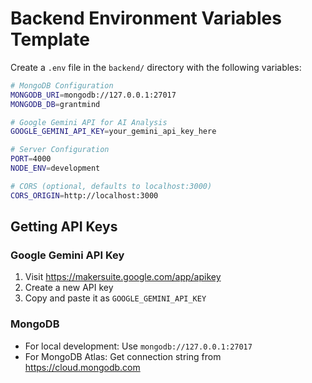 # Backend Environment Variables Template

Create a `.env` file in the `backend/` directory with the following variables:

```bash
# MongoDB Configuration
MONGODB_URI=mongodb://127.0.0.1:27017
MONGODB_DB=grantmind

# Google Gemini API for AI Analysis
GOOGLE_GEMINI_API_KEY=your_gemini_api_key_here

# Server Configuration
PORT=4000
NODE_ENV=development

# CORS (optional, defaults to localhost:3000)
CORS_ORIGIN=http://localhost:3000
```

## Getting API Keys

### Google Gemini API Key
1. Visit https://makersuite.google.com/app/apikey
2. Create a new API key
3. Copy and paste it as `GOOGLE_GEMINI_API_KEY`

### MongoDB
- For local development: Use `mongodb://127.0.0.1:27017`
- For MongoDB Atlas: Get connection string from https://cloud.mongodb.com
